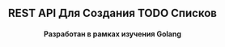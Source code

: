 <h2 align="center">REST API Для Создания TODO Списков</h2>
<h4 align="center">Разработан в рамках изучения Golang</h4>
